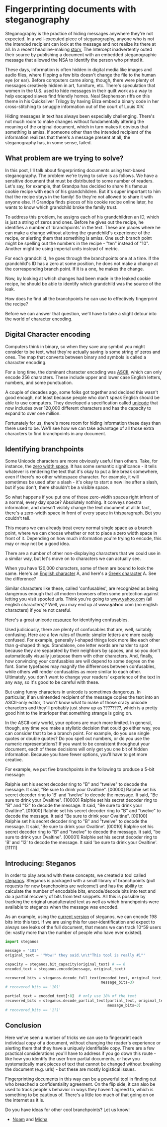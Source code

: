 # Fingerprinting documents with steganography

Steganography is the practice of hiding messages anywhere they're not expected.
In a well-executed piece of steganography, anyone who is not the intended
recipient can look at the message and not realize its
there at all. In a recent headline-making [story](http://www.bbc.com/future/story/20170607-why-printers-add-secret-tracking-dots), The Intercept inadvertently outed their source by publishing a document with an embedded steganographic message that allowed the NSA to identify the person who printed it.

These days, information is often hidden in digital media like images and audio
files, where flipping a few bits doesn't change the file to the human eye (or
ear). Before computers came along, though, there were plenty of messages
creatively hidden in art, furniture, etc. There's speculation that women in the
U.S. used to hide messages in their quilt work as a way to help escaped slaves
find friendly homes. Neal Stephenson riffs on this theme in his Quicksilver Trilogy by having Eliza embed a binary code in her cross-stitching to smuggle information out of the court of Louis XIV.

Hiding messages in text has always been especially challenging. There's not much
room to make changes without fundamentally altering the meaning of the original
document, which in turn makes it obvious that something is amiss. If someone
other than the intended recipient of the information realizes that there's a
message present at all, the steganography has, in some sense, failed.

## What problem are we trying to solve?

In this post, I'll talk about fingerprinting documents using text-based
steganography. The problem we're trying to solve is as follows. We have a
sensitive document that must be distributed to some number of readers. Let's
say, for example, that Grandpa has decided to share his famous cookie recipe
with each of his grandchildren. But it's super important to him that the recipe
stays in the family! So they're not allowed to share it with anyone else. If
Grandpa finds pieces of his cookie recipe online later, he wants to know which
grandchild broke the family trust.

To address this problem, he assigns each of his grandchildren an ID, which is
just a string of zeros and ones. Before he gives out the recipe, he identifies a
number of 'branchpoints' in the text. These are places where he can make a
change without altering the grandchild's experience of the recipe, or alerting
them that something is amiss. One such branch point might be spelling out the
numbers in the recipe - "ten" instead of "10". Another might be using imperial
units instead of metric.

For each grandchild, he goes through the branchpoints one at a time. If the
grandchild's ID has a zero at some position, he does not make a change at the
corresponding branch point. If it is a one, he makes the change.

Now, by looking at which changes had been made in the leaked cookie recipe, he
should be able to identify which grandchild was the source of the leak.

How does he find all the branchpoints he can use to effectively fingerprint
the recipe?

Before we can answer that question, we'll have to take a slight detour into the
world of character encoding.

## Digital Character encoding

Computers think in binary, so when they save any symbol you might consider to be
text, what they're actually saving is some string of zeros and ones. The map
that converts between binary and symbols is called a character encoding.

For a long time, the dominant character encoding
was [ASCII](http://www.asciitable.com/), which can only encode 256 characters.
These include upper and lower case English letters, numbers, and some
punctuation.

A couple of decades ago, some folks got together and decided this wasn't good
enough, not least because people who don't speak English should be able to use
computers. They developed a specification called [unicode](http://unicode.org/)
that now includes over 120,000 different characters and has the capacity to
expand to over one million.

Fortunately for us, there's more room for hiding information these days than
there used to be. We'll see how we can take advantage of all those extra
characters to find branchpoints in any document.

## Identifying branchpoints

Some Unicode characters are more obviously useful than others. Take, for instance,
the [zero width space](https://codepoints.net/U+200B). It has some semantic
significance - it tells whatever is rendering the text that it's okay to put a
line break somewhere, even if there's no other whitespace character.  For
example, it will sometimes be used after a slash - it's okay to start a new line
after a slash, but if you don't, there shouldn't be a visible space.

So​ what​ happens​ if​ you​ put​ one​
of​ those​ zero​-​width​ spaces​ right​
in​ front​ of​ a​ normal,​ every​ day​
space?​ Absolutely​ nothing.​ It​ conveys​ no​
extra​ information,​ and​ doesn't​ visibly​
change​ the​ text​ document​ at​ all.​ In​
fact,​ there's​ a​ zero-width​ space​ in​
front​ of​ every​ space​ in​ this​
paragraph.​ Bet​ you​ couldn't​ tell.​

This means we can already treat every normal single space as a branch point,
where we can choose whether or not to place a zero width space in front of it.
Depending on how much information you're trying to encode, this may or may not
be a good idea.

There are a number of other non-displaying characters that we could use in a
similar way, but let's move on to characters we can actually see.

When you have 120,000 characters, some of them are bound to look the same.
Here's an [English character](https://codepoints.net/U+0041) A, and here's a
[Greek character](https://codepoints.net/U+0391) Α. See the difference?

Similar characters like these, called 'confusables', are recognized as being
dangerous enough that all modern browsers often some protection against letting
you visit spoofed urls. Think you're going to www.yahoo.com (all english
characters)? Well, you may end up at ԝԝԝ.𝐲𝖺𝗵օօ.сօⅿ (no english characters) if
you're not careful.

Here's a great unicode
[resource](http://unicode.org/cldr/utility/confusables.jsp?a=fast+forward+labs&r=None)
for identifying confusables.

Used judiciously, there are plenty of confusables that are, well, suitably
confusing. Here are a few rules of thumb: simpler letters are more easily
confused. For example, generally l-shaped things look more like each other than
g-shaped things. Standalone, one letter words are harder to spot because they are separated by their neighbors by spaces, and so you
don't automatically visually juxtapose them with other characters. And,
finally, how convincing your confusables are will depend to some degree on the
font. Some typefaces may magnify the differences between confusables, while others will render confusables as more similar to each other. Ultimately, you don't want to change your readers' experience of the text
in any way, so it's good to be careful with these.

But using funny characters in unicode is sometimes dangerous. In particular, if
an unintended recipient of the message copies the text into an ASCII-only editor, it won't know what to make
of those crazy unicode characters and they'll probably just show up as ????????,
which is a pretty good hint to the interloper that something strange is going on.

In the ASCII-only world, your options are much more limited. In general, though, any
time you make a stylistic decision that could go either way, you can consider
that to be a branch point. For example, do you use single quotes or double
quotes? Do you spell out numbers, or do you use the numeric representations?
If you want to be consistent throughout your document, each of these decisions
will only get you one bit of hidden information. Because you have fewer options,
you'll have to get more creative.

For example, we put five branchpoints in the following to produce a 5-bit message:

Ralphie set his secret decoder ring to "B" and "twelve" to decode the message. It said, "Be sure to drink your Ovaltine". [00000]
Ralphie set his secret decoder ring to 'B' and 'twelve' to decode the message. It said, "Be sure to drink your Ovaltine". [10000]
Ralphie set his secret decoder ring to "B" and "12" to decode the message. It said, "Be sure to drink your Ovaltine". [01000]
Ralphie set his secret decoder ring to "B" and "twelve" to decode the message. It said "Be sure to drink your Ovaltine". [00100]
Ralphie set his secret decoder ring to "B" and "twelve" to decode the message. It said, 'Be sure to drink your Ovaltine'. [00010]
Ralphie set his secret decoder ring to "B" and "twelve" to decode the message. It said, "be sure to drink your Ovaltine". [00001]
Ralphie set his secret decoder ring to 'B' and '12' to decode the message. It said 'be sure to drink your Ovaltine'. [11111]

## Introducing: Steganos

In order to play around with these concepts, we created a tool called
[steganos](http://github.com/fastforwardlabs/steganos). Steganos is packaged
with a small library of branchpoints (pull requests for new branchpoints are
welcome!) and has the ability to: calculate the number of encodable bits, encode/decode
bits into text and do a partial recovery of bits from text snippets. All this is
possible by tracking the original unadulterated text as well as which
branchpoints were available to steganos when the message was encoded.

As an example, using the [current
version](http://github.com/fastforwardlabs/steganos/tree/d3b8c]) of steganos, we
can encode 198 bits into this text. If we are using this for user-identification
and expect to always see leaks of the full document, that means we can track
10^59 users (ie: vastly more than the number of people who have ever existed).


```.py
import steganos

message = '101'
original_text = '"Wow!" they said.\n\t"This tool is really #1"'

capacity = steganos.bit_capacity(original_text) # == 6
encoded_text = steganos.encode(message, original_text)

recovered_bits = steganos.decode_full_text(encoded_text, original_text,
                                           message_bits=3)
# recovered_bits == '101'

partial_text = encoded_text[:8]  # only use 18% of the text
recovered_bits = steganos.decode_partial_text(partial_text, original_text,
                                              message_bits=3)
# recovered_bits == '1?1'
```

## Conclusion

Here we've seen a number of tricks we can use to fingerprint each individual
copy of a document, without changing the reader's experience or alerting them
that they have a uniquely identifiable copy. There are a few practical
considerations you'll have to address if you go down this route - like how you
identify the user from partial documents, or how you systematically mark pieces
of text that cannot be changed without breaking the document (e.g. urls) - but
these are mostly logistical issues.

Fingerprinting documents in this way can be a powerful tool in finding out who
breached a confidentiality agreement. On the flip side, it can also be used to
track people's behavior in ways they haven't agreed to, which is something to be
cautious of. There's a little too much of that going on on the internet as it
is.

Do you have ideas for other cool branchpoints? Let us know!

- [Noam](https://github.com/n-s-f) and [Micha](http://github.com/mynameisfiber/)
